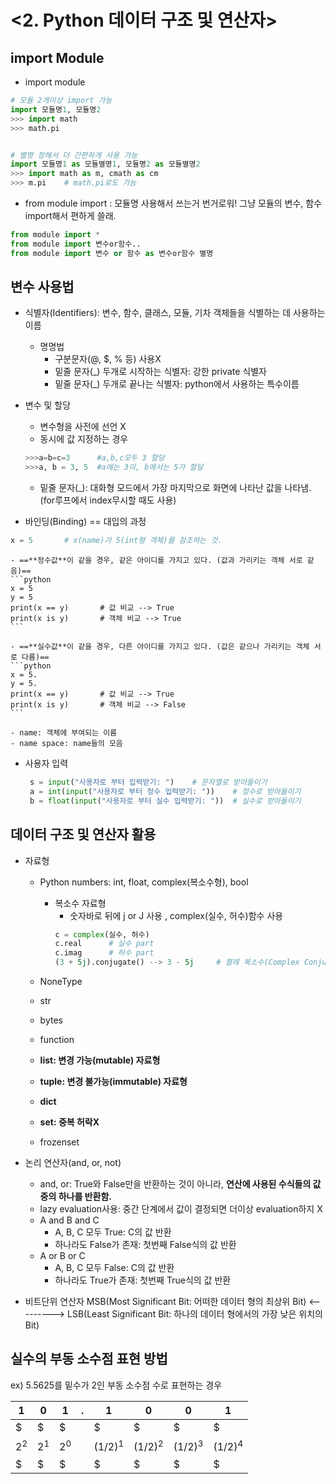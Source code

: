 # <2. Python 데이터 구조 및 연산자>

## import Module
- import module

```python
# 모듈 2개이상 import 가능
import 모듈명1, 모듈명2
>>> import math
>>> math.pi


# 별명 정해서 더 간편하게 사용 가능
import 모듈명1 as 모듈별명1, 모듈명2 as 모듈별명2
>>> import math as m, cmath as cm
>>> m.pi	# math.pi로도 가능
```
- from module import
: 모듈명 사용해서 쓰는거 번거로워! 그냥 모듈의 변수, 함수 import해서 편하게 쓸래.

```python
from module import *
from module import 변수or함수..
from module import 변수 or 함수 as 변수or함수 별명
```

## 변수 사용법
- 식별자(Identifiers): 변수, 함수, 클래스, 모듈, 기차 객체들을 식별하는 데 사용하는 이름
	- 명명법
		- 구분문자(@, $, % 등) 사용X
		- 밑줄 문자(_) 두개로 시작하는 식별자: 강한 private 식별자
		- 밑줄 문자(_) 두개로 끝나는 식별자: python에서 사용하는 특수이름

- 변수 및 할당
	- 변수형을 사전에 선언 X
	- 동시에 값 지정하는 경우
	```python
    >>>a=b=c=3		#a,b,c모두 3 할당
    >>>a, b = 3, 5	#a에는 3이, b에서는 5가 할달
    ```

    - 밑줄 문자(_): 대화형 모드에서 가장 마지막으로 화면에 나타난 값을 나타냄. (for루프에서 index무시할 때도 사용)


- 바인딩(Binding) == 대입의 과정
```python
x = 5		# x(name)가 5(int형 객체)를 참조하는 것.
```
	- ==**정수값**이 같을 경우, 같은 아이디를 가지고 있다.	(값과 가리키는 객체 서로 같음)==
	```python
    x = 5
    y = 5
    print(x == y)		# 값 비교 --> True
    print(x is y)		# 객체 비교 --> True
    ```
    
    - ==**실수값**이 같을 경우, 다른 아이디를 가지고 있다.	(값은 같으나 가리키는 객체 서로 다름)==
	```python
    x = 5.
    y = 5.
    print(x == y)		# 값 비교 --> True
    print(x is y)		# 객체 비교 --> False
    ```
    
    - name: 객체에 부여되는 이름
    - name space: name들의 모음


- 사용자 입력
	```python
     s = input("사용자로 부터 입력받기: ")	# 문자열로 받아들이기
     a = int(input("사용자로 부터 정수 입력받기: "))	# 정수로 받아들이기
     b = float(input("사용자로 부터 실수 입력받기: "))	# 실수로 받아들이기
    ```



## 데이터 구조 및 연산자 활용

- 자료형
	- Python numbers: int, float, complex(복소수형), bool
		- 복소수 자료형
			- 숫자바로 뒤에 j or J 사용	, complex(실수, 허수)함수 사용
            ```python
            c = complex(실수, 허수)
            c.real		# 실수 part
            c.imag		# 허수 part
            (3 + 5j).conjugate() --> 3 - 5j		# 켤레 복소수(Complex Conjugate)
            ```
            
	- NoneType
	- str
	- bytes
	- function
	- **list: 변경 가능(mutable) 자료형**
	- **tuple: 변경 불가능(immutable) 자료형**
	- **dict**
	- **set: 중복 허락X**
	- frozenset

- 논리 연산자(and, or, not)
	- and, or: True와 False만을 반환하는 것이 아니라, **연산에 사용된 수식들의 값중의 하나를 반환함.**
	- lazy evaluation사용: 중간 단계에서 값이 결정되면 더이상 evaluation하지 X
	- A and B and C
		- A, B, C 모두 True: C의 값 반환
		- 하나라도 False가 존재: 첫번째 False식의 값 반환
	- A or B or C
		- A, B, C 모두 False: C의 값 반환
		- 하나라도 True가 존재: 첫번째 True식의 값 반환

- 비트단위 연산자
MSB(Most Significant Bit: 어떠한 데이터 형의 최상위 Bit) <---------> LSB(Least Significant Bit: 하나의 데이터 형에서의 가장 낮은 위치의 Bit)

## 실수의 부동 소수점 표현 방법
ex) 5.5625를 밑수가 2인 부동 소수점 수로 표현하는 경우

|1|0|1|.|1|0|0|1|
|--|--|--|--|--|--|--|--|
|$$$2^2$$$|$$$2^1$$$|$$$2^0$$$||$$$(1/2)^1$$$|$$$(1/2)^2$$$|$$$(1/2)^3$$$|$$$(1/2)^4$$$|